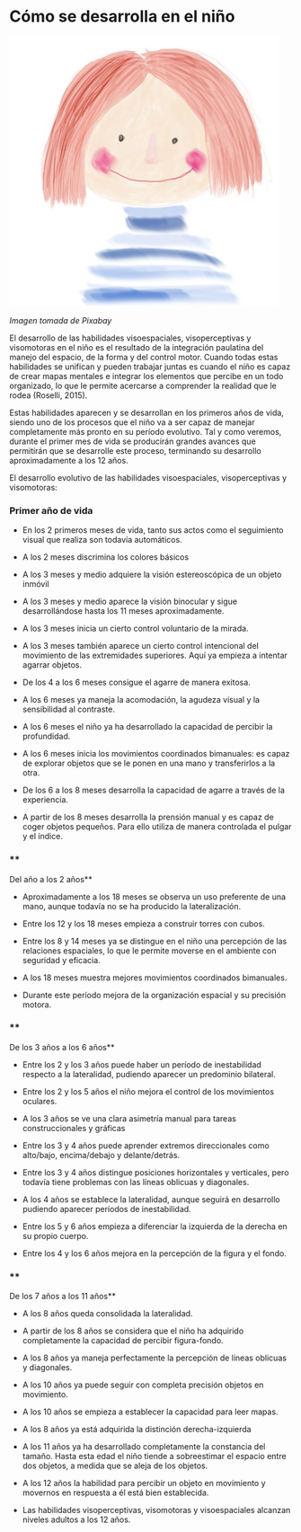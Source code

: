 # Cómo se desarrolla en el niño


![dibujo de un niño](img/girls-2091517__480.jpg)


_Imagen tomada de Pixabay_

  
El desarrollo de las habilidades visoespaciales, visoperceptivas y visomotoras en el niño es el resultado de la integración paulatina del manejo del espacio, de la forma y del control motor. Cuando todas estas habilidades se unifican y pueden trabajar juntas es cuando el niño es capaz de crear mapas mentales e integrar los elementos que percibe en un todo organizado, lo que le permite acercarse a comprender la realidad que le rodea (Roselli, 2015).

Estas habilidades aparecen y se desarrollan en los primeros años de vida, siendo uno de los procesos que el niño va a ser capaz de manejar completamente más pronto en su período evolutivo. Tal y como veremos, durante el primer mes de vida se producirán grandes avances que permitirán que se desarrolle este proceso, terminando su desarrollo aproximadamente a los 12 años.

  
  
El desarrollo evolutivo de las habilidades visoespaciales, visoperceptivas y visomotoras:

### **Primer año de vida**

*   En los 2 primeros meses de vida, tanto sus actos como el seguimiento visual que realiza son todavía automáticos.
    
*   A los 2 meses discrimina los colores básicos
    
*   A los 3 meses y medio adquiere la visión estereoscópica de un objeto inmóvil
    
*   A los 3 meses y medio aparece la visión binocular y sigue desarrollándose hasta los 11 meses aproximadamente.
    
*   A los 3 meses inicia un cierto control voluntario de la mirada.
    
*   A los 3 meses también aparece un cierto control intencional del movimiento de las extremidades superiores. Aquí ya empieza a intentar agarrar objetos.
    
*   De los 4 a los 6 meses consigue el agarre de manera exitosa.
    
*   A los 6 meses ya maneja la acomodación, la agudeza visual y la sensibilidad al contraste.
    
*   A los 6 meses el niño ya ha desarrollado la capacidad de percibir la profundidad.
    
*   A los 6 meses inicia los movimientos coordinados bimanuales: es capaz de explorar objetos que se le ponen en una mano y transferirlos a la otra.
    
*   De los 6 a los 8 meses desarrolla la capacidad de agarre a través de la experiencia.
    
*   A partir de los 8 meses desarrolla la prensión manual y es capaz de coger objetos pequeños. Para ello utiliza de manera controlada el pulgar y el índice.
    

### **  
Del año a los 2 años**

*   Aproximadamente a los 18 meses se observa un uso preferente de una mano, aunque todavía no se ha producido la lateralización.
    
*   Entre los 12 y los 18 meses empieza a construir torres con cubos.
    
*   Entre los 8 y 14 meses ya se distingue en el niño una percepción de las relaciones espaciales, lo que le permite moverse en el ambiente con seguridad y eficacia.
    
*   A los 18 meses muestra mejores movimientos coordinados bimanuales.
    
*   Durante este período mejora de la organización espacial y su precisión motora.
    

### **  
De los 3 años a los 6 años**

*   Entre los 2 y los 3 años puede haber un período de inestabilidad respecto a la lateralidad, pudiendo aparecer un predominio bilateral.
    
*   Entre los 2 y los 5 años el niño mejora el control de los movimientos oculares.
    
*   A los 3 años se ve una clara asimetría manual para tareas construccionales y gráficas
    
*   Entre los 3 y 4 años puede aprender extremos direccionales como alto/bajo, encima/debajo y delante/detrás.
    
*   Entre los 3 y 4 años distingue posiciones horizontales y verticales, pero todavía tiene problemas con las líneas oblicuas y diagonales.
    
*   A los 4 años se establece la lateralidad, aunque seguirá en desarrollo pudiendo aparecer períodos de inestabilidad.
    
*   Entre los 5 y 6 años empieza a diferenciar la izquierda de la derecha en su propio cuerpo.
    
*   Entre los 4 y los 6 años mejora en la percepción de la figura y el fondo.
    

### **  
De los 7 años a los 11 años**

*   A los 8 años queda consolidada la lateralidad.
    
*   A partir de los 8 años se considera que el niño ha adquirido completamente la capacidad de percibir figura-fondo.
    
*   A los 8 años ya maneja perfectamente la percepción de líneas oblicuas y diagonales.
    
*   A los 10 años ya puede seguir con completa precisión objetos en movimiento.
    
*   A los 10 años se empieza a establecer la capacidad para leer mapas.
    
*   A los 8 años ya está adquirida la distinción derecha-izquierda
    
*   A los 11 años ya ha desarrollado completamente la constancia del tamaño. Hasta esta edad el niño tiende a sobreestimar el espacio entre dos objetos, a medida que se aleja de los objetos.
    
*   A los 12 años la habilidad para percibir un objeto en movimiento y movernos en respuesta a él está bien establecida.
    
*   Las habilidades visoperceptivas, visomotoras y visoespaciales alcanzan niveles adultos a los 12 años.
